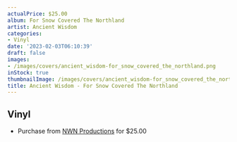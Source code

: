 ```yaml
---
actualPrice: $25.00
album: For Snow Covered The Northland
artist: Ancient Wisdom
categories:
- Vinyl
date: '2023-02-03T06:10:39'
draft: false
images:
- /images/covers/ancient_wisdom-for_snow_covered_the_northland.png
inStock: true
thumbnailImage: /images/covers/ancient_wisdom-for_snow_covered_the_northland-thumb.png
title: Ancient Wisdom - For Snow Covered The Northland
---
```


## Vinyl
* Purchase from [NWN Productions](http://shop.nwnprod.com/index.php?route=product/product&path=75&product_id=31163&sort=pd.name&order=ASC) for $25.00
